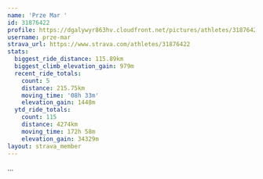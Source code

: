 ```yaml
---
name: 'Prze Mar '
id: 31876422
profile: https://dgalywyr863hv.cloudfront.net/pictures/athletes/31876422/22548952/3/large.jpg
username: prze-mar
strava_url: https://www.strava.com/athletes/31876422
stats:
  biggest_ride_distance: 115.89km
  biggest_climb_elevation_gain: 979m
  recent_ride_totals:
    count: 5
    distance: 215.75km
    moving_time: '08h 33m'
    elevation_gain: 1448m
  ytd_ride_totals:
    count: 115
    distance: 4274km
    moving_time: 172h 58m
    elevation_gain: 34329m
layout: strava_member
--- 
```

...
